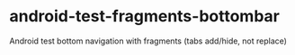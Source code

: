 # android-test-fragments-bottombar
Android test bottom navigation with fragments (tabs add/hide, not replace)
